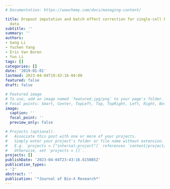 ```yaml
---
# Documentation: https://wowchemy.com/docs/managing-content/

title: Dropout imputation and batch effect correction for single-cell RNA sequencing
  data
subtitle: ''
summary: ''
authors:
- Gang Li
- Yuchen Yang
- Eric Van Buren
- Yun Li
tags: []
categories: []
date: '2019-01-01'
lastmod: 2023-04-04T19:43:16-04:00
featured: false
draft: false

# Featured image
# To use, add an image named `featured.jpg/png` to your page's folder.
# Focal points: Smart, Center, TopLeft, Top, TopRight, Left, Right, BottomLeft, Bottom, BottomRight.
image:
  caption: ''
  focal_point: ''
  preview_only: false

# Projects (optional).
#   Associate this post with one or more of your projects.
#   Simply enter your project's folder or file name without extension.
#   E.g. `projects = ["internal-project"]` references `content/project/deep-learning/index.md`.
#   Otherwise, set `projects = []`.
projects: []
publishDate: '2023-04-04T23:43:16.615085Z'
publication_types:
- '2'
abstract: ''
publication: '*Journal of Bio-X Research*'
---
```

